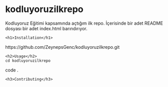 # kodluyoruzilkrepo
Kodluyoruz Eğitimi kapsamında açtığım ilk repo. İçerisinde bir adet README dosyası bir adet index.html barındırıyor.
    
</head>
<body>
   
    <h1>Installation</h1>

<p> https://github.com/ZeynepsGenc/kodluyoruzilkrepo.git

</head>
<body>
    
    <h2>Usage</h2>
    cd kodluyoruzilkrepo
code .

</head>
<body>

    <h3>Contributing</h3>

